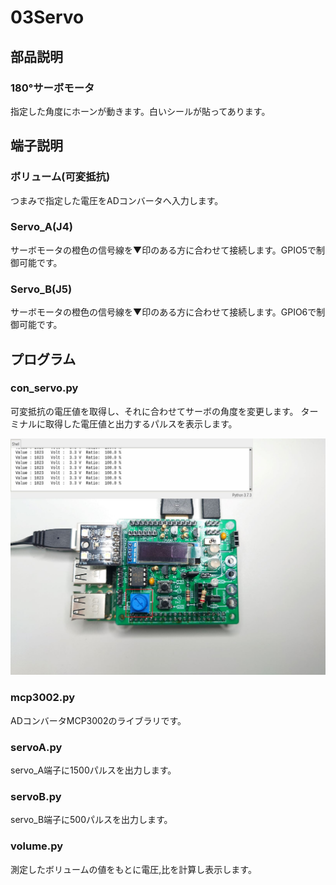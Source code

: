 # 03Servo
## 部品説明
### 180°サーボモータ
指定した角度にホーンが動きます。白いシールが貼ってあります。  
## 端子説明
### ボリューム(可変抵抗)
つまみで指定した電圧をADコンバータへ入力します。  
### Servo_A(J4)
サーボモータの橙色の信号線を▼印のある方に合わせて接続します。GPIO5で制御可能です。  
### Servo_B(J5)
サーボモータの橙色の信号線を▼印のある方に合わせて接続します。GPIO6で制御可能です。  

## プログラム
### con_servo.py
可変抵抗の電圧値を取得し、それに合わせてサーボの角度を変更します。  ターミナルに取得した電圧値と出力するパルスを表示します。  

![VR1](https://github.com/bit-trade-one/ADRPM2001/blob/main/images/VR.JPG)

### mcp3002.py
ADコンバータMCP3002のライブラリです。 
### servoA.py
servo_A端子に1500パルスを出力します。  
### servoB.py
servo_B端子に500パルスを出力します。  
### volume.py
測定したボリュームの値をもとに電圧,比を計算し表示します。  
